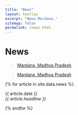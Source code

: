 ```yaml
---
title: "News"
layout: textlay
excerpt: "News-Mardana."
sitemap: false
permalink: /news.html
---
```


# News


 <div id="newsfeed" class="col-sm-5" >
  <div class="fb-page" data-href="https://www.facebook.com/VillageMardana/" data-tabs="timeline" data-width="" data-height="" data-small-header="false" data-adapt-container-width="true" data-hide-cover="false" data-show-facepile="true"><blockquote cite="https://www.facebook.com/VillageMardana/" class="fb-xfbml-parse-ignore"><a href="https://www.facebook.com/VillageMardana/">Mardana, Madhya Pradesh</a></blockquote></div>
  
  
  
  <div class="fb-page" data-href="https://www.facebook.com/VillageMardana/" data-tabs="timeline" data-width="" data-height="" data-small-header="false" data-adapt-container-width="true" data-hide-cover="false" data-show-facepile="true"><blockquote cite="https://www.facebook.com/VillageMardana/" class="fb-xfbml-parse-ignore"><a href="https://www.facebook.com/VillageMardana/">Mardana, Madhya Pradesh</a></blockquote></div>
  
  
  </div>


  <div id="newsid" class="col-sm-5" >
  
{% for article in site.data.news %}
<p>{{ article.date }} <br>
<em>{{ article.headline }}</em></p>
{% endfor %}

</div>

